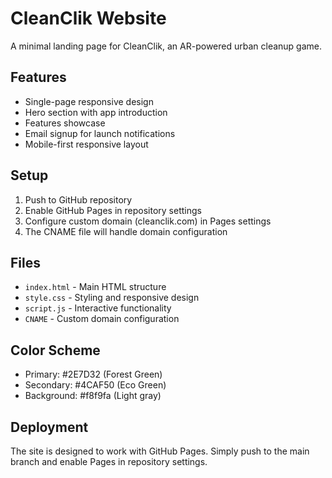 # CleanClik Website

A minimal landing page for CleanClik, an AR-powered urban cleanup game.

## Features

- Single-page responsive design
- Hero section with app introduction
- Features showcase
- Email signup for launch notifications
- Mobile-first responsive layout

## Setup

1. Push to GitHub repository
2. Enable GitHub Pages in repository settings
3. Configure custom domain (cleanclik.com) in Pages settings
4. The CNAME file will handle domain configuration

## Files

- `index.html` - Main HTML structure
- `style.css` - Styling and responsive design
- `script.js` - Interactive functionality
- `CNAME` - Custom domain configuration

## Color Scheme

- Primary: #2E7D32 (Forest Green)
- Secondary: #4CAF50 (Eco Green)
- Background: #f8f9fa (Light gray)

## Deployment

The site is designed to work with GitHub Pages. Simply push to the main branch and enable Pages in repository settings.